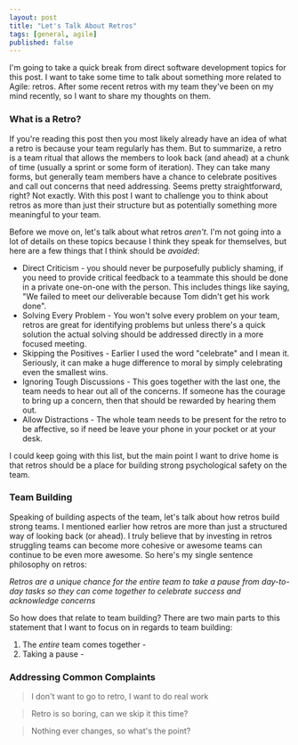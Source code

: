 ```yaml
---
layout: post
title: "Let's Talk About Retros"
tags: [general, agile]
published: false
---
```


I'm going to take a quick break from direct software development topics for this post. I want to take some time to talk about something more related to Agile: retros. After some recent retros with my team they've been on my mind recently, so I want to share my thoughts on them.

### What is a Retro?

If you're reading this post then you most likely already have an idea of what a retro is because your team regularly has them. But to summarize, a retro is a team ritual that allows the members to look back (and ahead) at a chunk of time (usually a sprint or some form of iteration). They can take many forms, but generally team members have a chance to celebrate positives and call out concerns that need addressing. Seems pretty straightforward, right? Not exactly. With this post I want to challenge you to think about retros as more than just their structure but as potentially something more meaningful to your team.

Before we move on, let's talk about what retros _aren't_. I'm not going into a lot of details on these topics because I think they speak for themselves, but here are a few things that I think should be *avoided*:

* Direct Criticism - you should never be purposefully publicly shaming, if you need to provide critical feedback to a teammate this should be done in a private one-on-one with the person. This includes things like saying, "We failed to meet our deliverable because Tom didn't get his work done".
* Solving Every Problem - You won't solve every problem on your team, retros are great for identifying problems but unless there's a quick solution the actual solving should be addressed directly in a more focused meeting.
* Skipping the Positives - Earlier I used the word "celebrate" and I mean it. Seriously, it can make a huge difference to moral by simply celebrating even the smallest wins.
* Ignoring Tough Discussions - This goes together with the last one, the team needs to hear out all of the concerns. If someone has the courage to bring up a concern, then that should be rewarded by hearing them out.
* Allow Distractions - The whole team needs to be present for the retro to be affective, so if need be leave your phone in your pocket or at your desk.

I could keep going with this list, but the main point I want to drive home is that retros should be a place for building strong psychological safety on the team.

### Team Building

Speaking of building aspects of the team, let's talk about how retros build strong teams. I mentioned earlier how retros are more than just a structured way of looking back (or ahead). I truly believe that by investing in retros struggling teams can become more cohesive or awesome teams can continue to be even more awesome. So here's my single sentence philosophy on retros:

*Retros are a unique chance for the entire team to take a pause from day-to-day tasks so they can come together to celebrate success and acknowledge concerns*

So how does that relate to team building? There are two main parts to this statement that I want to focus on in regards to team building:
1. The _entire_ team comes together - 
1. Taking a pause - 

### Addressing Common Complaints


> I don't want to go to retro, I want to do real work

> Retro is so boring, can we skip it this time?

> Nothing ever changes, so what's the point?

### 
